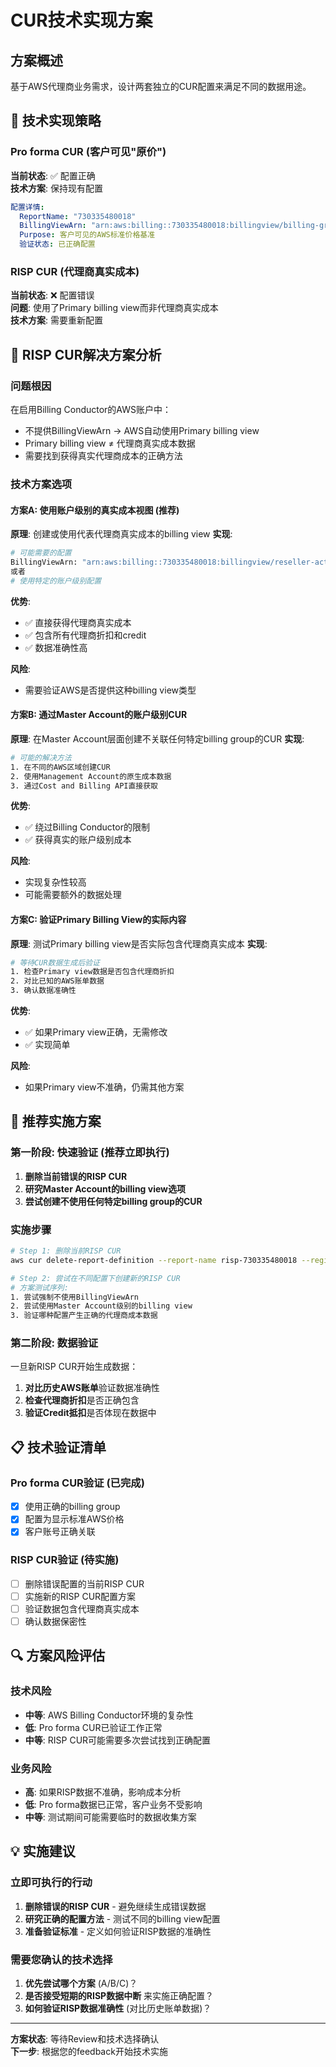 # CUR技术实现方案

## 方案概述

基于AWS代理商业务需求，设计两套独立的CUR配置来满足不同的数据用途。

## 🎯 技术实现策略

### Pro forma CUR (客户可见"原价")
**当前状态**: ✅ 配置正确  
**技术方案**: 保持现有配置

```yaml
配置详情:
  ReportName: "730335480018"
  BillingViewArn: "arn:aws:billing::730335480018:billingview/billing-group-058316962835"
  Purpose: 客户可见的AWS标准价格基准
  验证状态: 已正确配置
```

### RISP CUR (代理商真实成本)
**当前状态**: ❌ 配置错误  
**问题**: 使用了Primary billing view而非代理商真实成本  
**技术方案**: 需要重新配置

## 🔧 RISP CUR解决方案分析

### 问题根因
在启用Billing Conductor的AWS账户中：
- 不提供BillingViewArn → AWS自动使用Primary billing view
- Primary billing view ≠ 代理商真实成本数据
- 需要找到获得真实代理商成本的正确方法

### 技术方案选项

#### 方案A: 使用账户级别的真实成本视图 (推荐)
**原理**: 创建或使用代表代理商真实成本的billing view
**实现**: 
```bash
# 可能需要的配置
BillingViewArn: "arn:aws:billing::730335480018:billingview/reseller-actual-cost"
或者
# 使用特定的账户级别配置
```

**优势**: 
- ✅ 直接获得代理商真实成本
- ✅ 包含所有代理商折扣和credit
- ✅ 数据准确性高

**风险**: 
- 需要验证AWS是否提供这种billing view类型

#### 方案B: 通过Master Account的账户级别CUR
**原理**: 在Master Account层面创建不关联任何特定billing group的CUR
**实现**:
```bash
# 可能的解决方法
1. 在不同的AWS区域创建CUR
2. 使用Management Account的原生成本数据
3. 通过Cost and Billing API直接获取
```

**优势**:
- ✅ 绕过Billing Conductor的限制
- ✅ 获得真实的账户级别成本

**风险**:
- 实现复杂性较高
- 可能需要额外的数据处理

#### 方案C: 验证Primary Billing View的实际内容
**原理**: 测试Primary billing view是否实际包含代理商真实成本
**实现**:
```bash
# 等待CUR数据生成后验证
1. 检查Primary view数据是否包含代理商折扣
2. 对比已知的AWS账单数据
3. 确认数据准确性
```

**优势**:
- ✅ 如果Primary view正确，无需修改
- ✅ 实现简单

**风险**:
- 如果Primary view不准确，仍需其他方案

## 🚀 推荐实施方案

### 第一阶段: 快速验证 (推荐立即执行)
1. **删除当前错误的RISP CUR**
2. **研究Master Account的billing view选项**
3. **尝试创建不使用任何特定billing group的CUR**

### 实施步骤
```bash
# Step 1: 删除当前RISP CUR
aws cur delete-report-definition --report-name risp-730335480018 --region us-east-1

# Step 2: 尝试在不同配置下创建新的RISP CUR
# 方案测试序列:
1. 尝试强制不使用BillingViewArn
2. 尝试使用Master Account级别的billing view
3. 验证哪种配置产生正确的代理商成本数据
```

### 第二阶段: 数据验证
一旦新RISP CUR开始生成数据：
1. **对比历史AWS账单**验证数据准确性
2. **检查代理商折扣**是否正确包含
3. **验证Credit抵扣**是否体现在数据中

## 📋 技术验证清单

### Pro forma CUR验证 (已完成)
- [x] 使用正确的billing group
- [x] 配置为显示标准AWS价格
- [x] 客户账号正确关联

### RISP CUR验证 (待实施)
- [ ] 删除错误配置的当前RISP CUR
- [ ] 实施新的RISP CUR配置方案
- [ ] 验证数据包含代理商真实成本
- [ ] 确认数据保密性

## 🔍 方案风险评估

### 技术风险
- **中等**: AWS Billing Conductor环境的复杂性
- **低**: Pro forma CUR已验证工作正常
- **中等**: RISP CUR可能需要多次尝试找到正确配置

### 业务风险
- **高**: 如果RISP数据不准确，影响成本分析
- **低**: Pro forma数据已正常，客户业务不受影响
- **中等**: 测试期间可能需要临时的数据收集方案

## 💡 实施建议

### 立即可执行的行动
1. **删除错误的RISP CUR** - 避免继续生成错误数据
2. **研究正确的配置方法** - 测试不同的billing view配置
3. **准备验证标准** - 定义如何验证RISP数据的准确性

### 需要您确认的技术选择
1. **优先尝试哪个方案** (A/B/C)？
2. **是否接受短期的RISP数据中断** 来实施正确配置？
3. **如何验证RISP数据准确性** (对比历史账单数据)？

---
**方案状态**: 等待Review和技术选择确认  
**下一步**: 根据您的feedback开始技术实施